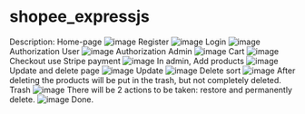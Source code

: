﻿# shopee_expressjs
 Description:
 Home-page
 ![image](https://user-images.githubusercontent.com/64189668/161420585-43341c0d-f28e-4c9d-ae2f-5a731eb0316b.png)
 Register
 ![image](https://user-images.githubusercontent.com/64189668/161420634-05a68546-bcd5-43ce-8603-0c18c551b0df.png)
 Login
 ![image](https://user-images.githubusercontent.com/64189668/161420645-c508ad1d-7811-43b4-80dc-d6af318b22a2.png)
 Authorization User
 ![image](https://user-images.githubusercontent.com/64189668/161420741-d8601681-0437-44bc-ad83-8b2580b51625.png)
 Authorization Admin
 ![image](https://user-images.githubusercontent.com/64189668/161420764-ffee1b4d-9575-4529-804e-84cc292c1072.png)
 Cart
 ![image](https://user-images.githubusercontent.com/64189668/161420772-fcc81646-7e97-4393-a234-d1ac6a224c26.png)
 Checkout use Stripe payment
 ![image](https://user-images.githubusercontent.com/64189668/161420794-99165ab2-1ea2-46d2-911b-4ec12d866760.png)
 In admin,
 Add products
 ![image](https://user-images.githubusercontent.com/64189668/161420870-ca047c17-6dbd-478a-ac53-40ab09cb67cb.png)
 Update and delete page
 ![image](https://user-images.githubusercontent.com/64189668/161420912-e22b4682-4ad5-43aa-a045-c669ce529a31.png)
 Update
 ![image](https://user-images.githubusercontent.com/64189668/161420933-e5e2f8d2-d539-4f79-8ed9-f2a57fe35511.png)
 Delete sort
 ![image](https://user-images.githubusercontent.com/64189668/161420949-7f811b2b-40a2-4e71-af5b-0ab8cdb213ec.png)
 After deleting the products will be put in the trash, but not completely deleted.
 Trash
 ![image](https://user-images.githubusercontent.com/64189668/161421006-3381e9bd-f267-4ed8-b815-c6d8c5e43333.png)
 There will be 2 actions to be taken: restore and permanently delete.
 ![image](https://user-images.githubusercontent.com/64189668/161421084-428c7912-8612-47bf-bb1f-bd279cff150f.png)
 Done.
 
